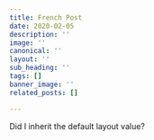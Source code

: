 ```yaml
---
title: French Post
date: 2020-02-05
description: ''
image: ''
canonical: ''
layout: ''
sub_heading: ''
tags: []
banner_image: ''
related_posts: []

---
```

Did I inherit the default layout value?